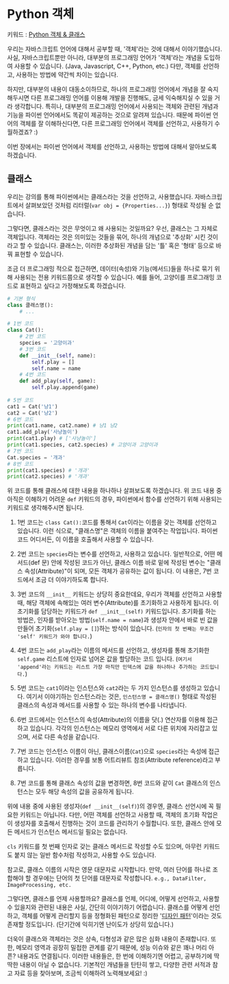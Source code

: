 # Python 객체
키워드 : [Python 객체 &amp; 클래스](https://docs.python.org/ko/3.7/tutorial/classes.html)

우리는 자바스크립트 언어에 대해서 공부할 때, '객체'라는 것에 대해서 이야기했습니다. 사실, 자바스크립트뿐만 아니라, 대부분의 프로그래밍 언어가 '객체'라는 개념을 도입하여 사용할 수 있습니다. (Java, Javascript, C++, Python, etc.) 다만, 객체를 선언하고, 사용하는 방법에 약간씩 차이는 있습니다. 

하지만, 대부분의 내용이 대동소이하므로, 하나의 프로그래밍 언어에서 개념을 잘 숙지해두시면 다른 프로그래밍 언어를 이용해 개발을 진행해도, 금세 익숙해지실 수 있을 거라 생각합니다. 특히나, 대부분의 프로그래밍 언어에서 사용되는 객체와 관련된 개념과 기능을 파이썬 언어에서도 똑같이 제공하는 것으로 알려져 있습니다. 때문에 파이썬 언어의 객체를 잘 이해하신다면, 다른 프로그래밍 언어에서 객체를 선언하고, 사용하기 수월하겠죠? :)

이번 장에서는 파이썬 언어에서 객체를 선언하고, 사용하는 방법에 대해서 알아보도록 하겠습니다. 

## 클래스
우리는 강의를 통해 파이썬에서는 클래스라는 것을 선언하고, 사용했습니다. 자바스크립트에서 살펴보았던 것처럼 리터럴(`var obj = {Properties...}`) 형태로 작성될 순 없습니다. 

그렇다면, 클래스라는 것은 무엇이고 왜 사용되는 것일까요? 우선, 클래스는 그 자체로 객체입니다. 객체라는 것은 의미있는 것들을 묶어, 하나의 개념으로 '추상화' 시킨 것이라고 할 수 있습니다. 클래스는, 이러한 추상화된 개념을 담는 '틀' 혹은 '형태' 등으로 바꿔 표현할 수 있습니다. 

조금 더 프로그래밍 적으로 접근하면, 데이터(속성)와 기능(메서드)들을 하나로 묶기 위해 사용되는 전용 키워드쯤으로 생각할 수 있습니다. 예를 들어, 고양이를 프로그래밍 코드로 표현하고 싶다고 가정해보도록 하겠습니다.
```python
# 기본 형식
class 클래스명():
    # ...

# 1번 코드
class Cat():
    # 2번 코드
    species = '고양이과'
    # 3번 코드
    def __init__(self, name):
        self.play = []
        self.name = name
    # 4번 코드
    def add_play(self, game):
        self.play.append(game)
    
# 5번 코드
cat1 = Cat('냥1')
cat2 = Cat('냥2')
# 6번 코드
print(cat1.name, cat2.name) # 냥1 냥2
cat1.add_play('사냥놀이')
print(cat1.play) # ['사냥놀이']
print(cat1.species, cat2.species) # 고양이과 고양이과
# 7번 코드
Cat.species = '개과'
# 8번 코드
print(cat1.species) # '개과'
print(cat2.species) # '개과'
```
위 코드를 통해 클래스에 대한 내용을 하나하나 살펴보도록 하겠습니다. 위 코드 내용 중 아직은 이해하기 어려운 `def` 키워드의 경우, 파이썬에서 함수를 선언하기 위해 사용되는 키워드로 생각해주시면 됩니다. 

1. 1번 코드는 `class Cat():`코드를 통해서 `Cat`이라는 이름을 갖는 객체를 선언하고 있습니다. 이런 식으로, "클래스명"은 객체의 이름을 붙여주는 작업입니다. 파이썬 코드 어디서든, 이 이름을 호출해서 사용할 수 있습니다.

2. 2번 코드는 `species`라는 변수를 선언하고, 사용하고 있습니다. 일반적으로, 어떤 메서드(def 문) 안에 작성된 코드가 아닌, 클래스 이름 바로 밑에 작성된 변수는 "클래스 속성(Attribute)"이 되며, 모든 객체가 공유하는 값이 됩니다. 이 내용은, 7번 코드에서 조금 더 이야기하도록 합니다.

3. 3번 코드의 `__init__` 키워드는 상당히 중요한데요, 우리가 객체를 선언하고 사용할 때, 해당 객체에 속해있는 여러 변수(Attribute)를 초기화하고 사용하게 됩니다. 이 초기화를 담당하는 키워드가 `def __init__(self)` 키워드입니다. 초기화를 하는 방법은, 인자를 받아오는 방법(`self.name = name`)과 생성자 안에서 바로 빈 값을 만들어 초기화(`self.play = []`)하는 방식이 있습니다. (`인자의 첫 번째는 무조건 'self' 키워드가 와야 합니다.`) 

4. 4번 코드는 `add_play`라는 이름의 메서드를 선언하고, 생성자를 통해 초기화한 `self.game` 리스트에 인자로 넘어온 값을 할당하는 코드 입니다. (`여기서 'append'라는 키워드는 리스트 가장 마직만 인덱스에 값을 하나하나 추가하는 코드입니다.`)

5. 5번 코드는 `cat1`이라는 인스턴스와 `cat2`라는 두 가지 인스턴스를 생성하고 있습니다. 여기서 이야기하는 인스턴스라는 것은, `인스턴스명 = 클래스명()` 형태로 작성된 클래스의 속성과 메서드를 사용할 수 있는 하나의 변수를 나타냅니다.

6. 6번 코드에서는 인스턴스의 속성(Attribute)의 이름을 닷(.) 연산자를 이용해 접근하고 있습니다. 각각의 인스턴스는 메모리 영역에서 서로 다른 위치에 자리잡고 있으며, 서로 다른 속성을 같습니다.

7. 7번 코드는 인스턴스 이름이 아닌, 클래스이름(`Cat`)으로 `species`라는 속성에 접근하고 있습니다. 이러한 경우를 보통 어트리뷰트 참조(Attribute reference)라고 부릅니다. 

8. 7번 코드를 통해 클래스 속성의 값을 변경하면, 8번 코드와 같이 `Cat` 클래스의 인스턴스는 모두 해당 속성의 값을 공유하게 됩니다.

위에 내용 중에 사용된 생성자(`def __init__(self)`)의 경우엔, 클래스 선언시에 꼭 필요한 키워드는 아닙니다. 다만, 어떤 객체를 선언하고 사용할 때, 객체의 초기화 작업은 이 생성자를 호출해서 진행하는 것이 코드를 관리하기 수월합니다. 또한, 클래스 안에 모든 메서드가 인스턴스 메서드일 필요는 없습니다.  

`cls` 키워드를 첫 번째 인자로 갖는 클래스 메서드로 작성할 수도 있으며, 아무런 키워드도 붙지 않는 일반 함수처럼 작성하고, 사용할 수도 있습니다.

참고로, 클래스 이름의 시작은 영문 대문자로 시작합니다. 만약, 여러 단어를 하나로 조합해야 할 경우에는 단어의 첫 단어를 대문자로 작성합니다. `e.g., DataFilter, ImageProcessing, etc.`

그렇다면, 클래스를 언제 사용할까요? 클래스를 언제, 어디에, 어떻게 선언하고, 사용할 수 있을지와 관련된 내용은 사실, 간단히 이야기하기 어렵습니다. 클래스를 어떻게 선언하고, 객체를 어떻게 관리할지 등을 정형화된 패턴으로 정리한 '[디자인 패턴](https://github.com/faif/python-patterns)'이라는 것도 존재할 정도입니다. (단기간에 익히기엔 난이도가 상당히 있습니다.)

더욱이 클래스와 객체라는 것은 상속, 다형성과 같은 많은 심화 내용이 존재합니다. 또한, 메모리 영역과 굉장히 밀접한 관계를 같기 때문에, 성능 이슈와 같은 꽤나 머리 아픈? 내용과도 연결됩니다. 이러한 내용들은, 한 번에 이해하기엔 어렵고, 공부하기에 딱딱한 내용이 아닐 수 없습니다. 기본적인 개념들을 탄탄히 쌓고, 다양한 관련 서적과 참고 자료 등을 찾아보며, 조금씩 이해하려 노력해보세요! :) 